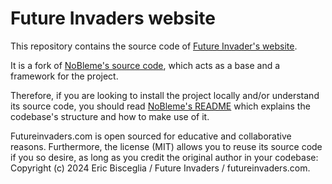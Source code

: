 Future Invaders website
===

This repository contains the source code of [Future Invader's website](https://futureinvaders.com).

It is a fork of [NoBleme's source code](https://github.com/EricBisceglia/NoBleme.com), which acts as a base and a framework for the project.

Therefore, if you are looking to install the project locally and/or understand its source code, you should read [NoBleme's README](https://github.com/EricBisceglia/NoBleme.com/blob/trunk/README.md) which explains the codebase's structure and how to make use of it.

Futureinvaders.com is open sourced for educative and collaborative reasons. Furthermore, the license (MIT) allows you to reuse its source code if you so desire, as long as you credit the original author in your codebase: Copyright (c) 2024 Eric Bisceglia / Future Invaders / futureinvaders.com.